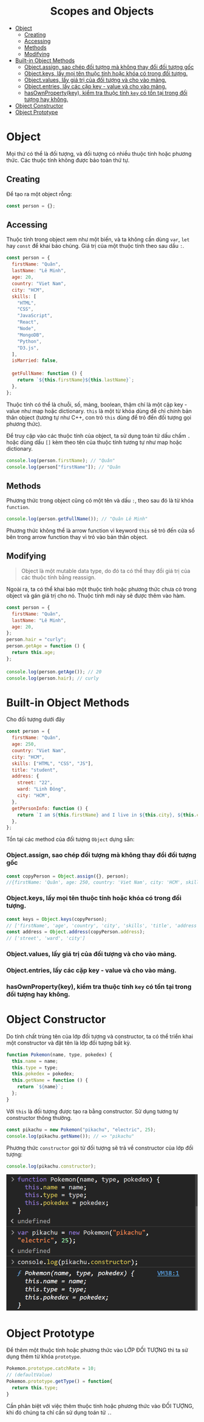 <link rel='stylesheet' href='../../main.css'>

<div class="title">
    <center><h1 class="bigtitle">Scopes and Objects</h1></center>
</div>

- [Object](#object)
  - [Creating](#creating)
  - [Accessing](#accessing)
  - [Methods](#methods)
  - [Modifying](#modifying)
- [Built-in Object Methods](#built-in-object-methods)
    - [Object.assign, sao chép đối tượng mà không thay đổi đối tượng gốc](#objectassign-sao-chép-đối-tượng-mà-không-thay-đổi-đối-tượng-gốc)
    - [Object.keys, lấy mọi tên thuộc tính hoặc khóa có trong đối tượng.](#objectkeys-lấy-mọi-tên-thuộc-tính-hoặc-khóa-có-trong-đối-tượng)
    - [Object.values, lấy giá trị của đối tượng và cho vào mảng.](#objectvalues-lấy-giá-trị-của-đối-tượng-và-cho-vào-mảng)
    - [Object.entries, lấy các cặp key - value và cho vào mảng.](#objectentries-lấy-các-cặp-key---value-và-cho-vào-mảng)
    - [hasOwnProperty(key), kiểm tra thuộc tính `key` có tồn tại trong đối tượng hay không.](#hasownpropertykey-kiểm-tra-thuộc-tính-key-có-tồn-tại-trong-đối-tượng-hay-không)
- [Object Constructor](#object-constructor)
- [Object Prototype](#object-prototype)

# Object

Mọi thứ có thể là đối tượng, và đối tượng có nhiều thuộc tính hoặc phương thức. Các thuộc tính không được bảo toàn thứ tự.

## Creating

Để tạo ra một object rỗng:

```js
const person = {};
```

## Accessing

Thuộc tính trong object xem như một biến, và ta không cần dùng `var`, `let` hay `const` để khai báo chúng. Giá trị của một thuộc tính theo sau dấu `:`.

```js
const person = {
  firstName: "Quân",
  lastName: "Lê Minh",
  age: 20,
  country: "Viet Nam",
  city: "HCM",
  skills: [
    "HTML",
    "CSS",
    "JavaScript",
    "React",
    "Node",
    "MongoDB",
    "Python",
    "D3.js",
  ],
  isMarried: false,

  getFullName: function () {
    return `${this.firstName}${this.lastName}`;
  },
};
```

Thuộc tính có thể là chuỗi, số, mảng, boolean, thậm chí là một cặp key - value như map hoặc dictionary. `this` là một từ khóa dùng để chỉ chính bản thân object (tương tự như C++, con trỏ `this` dùng để trỏ đến đối tượng gọi phương thức).

Để truy cập vào các thuộc tính của object, ta sử dụng toán tử dấu chấm `.` hoặc dùng dấu `[]` kèm theo tên của thuộc tính tương tự như map hoặc dictionary.

```js
console.log(person.firstName); // "Quân"
console.log(person["firstName"]); // "Quân
```

## Methods

Phương thức trong object cũng có một tên và dấu `:`, theo sau đó là từ khóa `function`.

```js
console.log(person.getFullName()); // "Quân Lê Minh"
```

Phương thức không thể là arrow function vì keyword `this` sẽ trỏ đến cửa sổ bên trong arrow function thay vì trỏ vào bản thân object.

## Modifying

> Object là một mutable data type, do đó ta có thể thay đổi giá trị của các thuộc tính bằng reassign.

Ngoài ra, ta có thể khai báo một thuộc tính hoặc phương thức chưa có trong object và gán giá trị cho nó. Thuộc tính mới này sẽ được thêm vào hàm.

```js
const person = {
  firstName: "Quân",
  lastName: "Lê Minh",
  age: 20,
};
person.hair = "curly";
person.getAge = function () {
  return this.age;
};

console.log(person.getAge()); // 20
console.log(person.hair); // curly
```

# Built-in Object Methods

Cho đối tượng dưới đây

```js
const person = {
  firstName: "Quân",
  age: 250,
  country: "Viet Nam",
  city: "HCM",
  skills: ["HTML", "CSS", "JS"],
  title: "student",
  address: {
    street: "22",
    ward: "Linh Đông",
    city: "HCM",
  },
  getPersonInfo: function () {
    return `I am ${this.firstName} and I live in ${this.city}, ${this.country}. I am ${this.age}.`;
  },
};
```

Tồn tại các method của đối tượng `Object` dựng sẵn:

### Object.assign, sao chép đối tượng mà không thay đổi đối tượng gốc

```js
const copyPerson = Object.assign({}, person);
//{firstName: 'Quân', age: 250, country: 'Viet Nam', city: 'HCM', skills: Array(3), …}
```

### Object.keys, lấy mọi tên thuộc tính hoặc khóa có trong đối tượng.

```js
const keys = Object.keys(copyPerson);
// ['firstName', 'age', 'country', 'city', 'skills', 'title', 'address', 'getPersonInfo']
const address = Object.address(copyPerson.address);
// ['street', 'ward', 'city']
```

### Object.values, lấy giá trị của đối tượng và cho vào mảng.

### Object.entries, lấy các cặp key - value và cho vào mảng.

### hasOwnProperty(key), kiểm tra thuộc tính `key` có tồn tại trong đối tượng hay không.

# Object Constructor

Do tính chất trùng tên của lớp đối tượng và constructor, ta có thể triển khai một constructor và đặt tên là lớp đối tượng bất kỳ.

```js
function Pokemon(name, type, pokedex) {
  this.name = name;
  this.type = type;
  this.pokedex = pokedex;
  this.getName = function () {
    return `${name}`;
  };
}
```

Với `this` là đối tượng được tạo ra bằng constructor. Sử dụng tương tự constructor thông thường.

```js
const pikachu = new Pokemon("pikachu", "electric", 25);
console.log(pikachu.getName()); // => "pikachu"
```

Phương thức `constructor` gọi từ đối tượng sẽ trả về constructor của lớp đối tượng:

```js
console.log(pikachu.constructor);
```

<img src ="objects1.png">

# Object Prototype

Để thêm một thuộc tính hoặc phương thức vào LỚP ĐỐI TƯỢNG thì ta sử dụng thêm từ khóa `prototype`.

```js
Pokemon.prototype.catchRate = 10;
// (defaultValue)
Pokemon.prototype.getType() = function{
  return this.type;
}
```

Cần phân biệt với việc thêm thuộc tính hoặc phương thức vào ĐỐI TƯỢNG, khi đó chúng ta chỉ cần sử dụng toán tử `.`.
